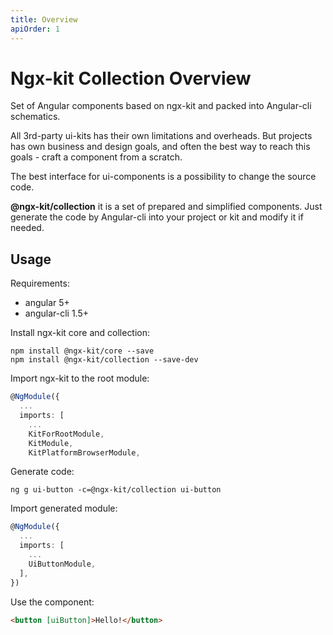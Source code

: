 ```yaml
---
title: Overview
apiOrder: 1
---
```


# Ngx-kit Collection Overview

Set of Angular components based on ngx-kit and packed into Angular-cli schematics.

All 3rd-party ui-kits has their own limitations and overheads. But projects has own business and design goals, and often the best way to reach this goals - craft a component from a scratch.

The best interface for ui-components is a possibility to change the source code.

**@ngx-kit/collection** it is a set of prepared and simplified components. Just generate the code by Angular-cli into your project or kit and modify it if needed.


## Usage

Requirements:
* angular 5+
* angular-cli 1.5+

Install ngx-kit core and collection: 

```
npm install @ngx-kit/core --save
npm install @ngx-kit/collection --save-dev
```

Import ngx-kit to the root module:

```typescript
@NgModule({
  ...
  imports: [
    ...
    KitForRootModule,
    KitModule,
    KitPlatformBrowserModule,
```
 
Generate code:

```
ng g ui-button -c=@ngx-kit/collection ui-button
```

Import generated module:

```typescript
@NgModule({
  ...
  imports: [
    ...
    UiButtonModule,
  ],
})
```

Use the component:

```html
<button [uiButton]>Hello!</button>
```
